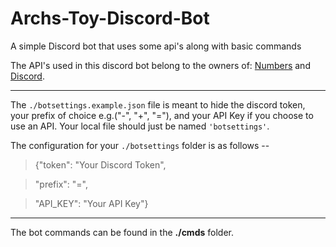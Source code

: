 # Archs-Toy-Discord-Bot
A simple Discord bot that uses some api's along with basic commands

The API's used in this discord bot belong to the owners of: [Numbers](http://numbersapi.com) and [Discord](https://discordapp.com/).
***
The `./botsettings.example.json` file is meant to hide the discord token, your prefix of choice e.g.("-", "+", "="), and your API Key if you choose to use an API.
Your local file should just be named `'botsettings'`.

The configuration for your `./botsettings` folder is as follows --

>{"token": "Your Discord Token", 

>	"prefix": "=", 
	
>	"API_KEY": "Your API Key"}
***
The bot commands can be found in the **./cmds** folder.
